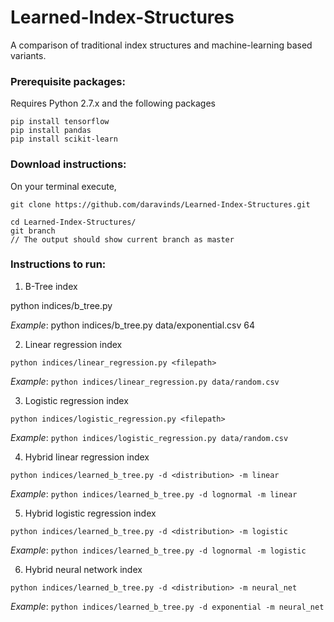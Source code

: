 # Learned-Index-Structures

A comparison of traditional index structures and machine-learning based variants.


### Prerequisite packages:

Requires Python 2.7.x and the following packages

```
pip install tensorflow
pip install pandas
pip install scikit-learn
```

### Download instructions:

On your terminal execute,

```
git clone https://github.com/daravinds/Learned-Index-Structures.git

cd Learned-Index-Structures/
git branch
// The output should show current branch as master
```
### Instructions to run:

1. B-Tree index

python indices/b_tree.py <filepath> <pagesize>

*Example*:
	python indices/b_tree.py data/exponential.csv 64	

2. Linear regression index

`python indices/linear_regression.py <filepath>`

*Example*:
	`python indices/linear_regression.py data/random.csv`

3. Logistic regression index

`python indices/logistic_regression.py <filepath>`

*Example*:
	`python indices/logistic_regression.py data/random.csv`

4. Hybrid linear regression index

`python indices/learned_b_tree.py -d <distribution> -m linear`

*Example*:
	`python indices/learned_b_tree.py -d lognormal -m linear`

5. Hybrid logistic regression index

`python indices/learned_b_tree.py -d <distribution> -m logistic`

*Example*:
	`python indices/learned_b_tree.py -d lognormal -m logistic`

6. Hybrid neural network index

`python indices/learned_b_tree.py -d <distribution> -m neural_net`

*Example*:
	`python indices/learned_b_tree.py -d exponential -m neural_net`
